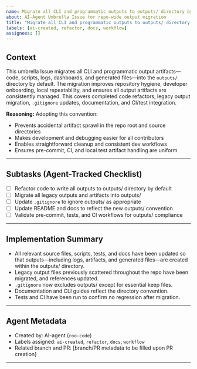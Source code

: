 ```yaml
---
name: Migrate all CLI and programmatic outputs to outputs/ directory by default
about: AI-Agent Umbrella Issue for repo-wide output migration
title: "Migrate all CLI and programmatic outputs to outputs/ directory by default"
labels: [ai-created, refactor, docs, workflow]
assignees: []
---
```


## Context

This umbrella Issue migrates all CLI and programmatic output artifacts—code, scripts, logs, dashboards, and generated files—into the `outputs/` directory by default. The migration improves repository hygiene, developer onboarding, local repeatability, and ensures all output artifacts are consistently managed. This covers completed code refactors, legacy output migration, `.gitignore` updates, documentation, and CI/test integration.

**Reasoning:**
Adopting this convention:
- Prevents accidental artifact sprawl in the repo root and source directories
- Makes development and debugging easier for all contributors
- Enables straightforward cleanup and consistent dev workflows
- Ensures pre-commit, CI, and local test artifact handling are uniform

---

## Subtasks (Agent-Tracked Checklist)

- [ ] Refactor code to write all outputs to outputs/ directory by default
- [ ] Migrate all legacy outputs and artifacts into outputs/
- [ ] Update `.gitignore` to ignore outputs/ as appropriate
- [ ] Update README and docs to reflect the new outputs/ convention
- [ ] Validate pre-commit, tests, and CI workflows for outputs/ compliance

---

## Implementation Summary

- All relevant source files, scripts, tests, and docs have been updated so that outputs—including logs, artifacts, and generated files—are created within the outputs/ directory.
- Legacy output files previously scattered throughout the repo have been migrated, and references updated.
- `.gitignore` now excludes outputs/ except for essential keep files.
- Documentation and CLI guides reflect the directory convention.
- Tests and CI have been run to confirm no regression after migration.

---

## Agent Metadata

- Created by: AI-agent (`roo-code`)
- Labels assigned: `ai-created`, `refactor`, `docs`, `workflow`
- Related branch and PR: [branch/PR metadata to be filled upon PR creation]

---
